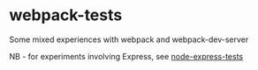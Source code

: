 # webpack-tests
Some mixed experiences with webpack and webpack-dev-server

NB - for experiments involving Express, see [node-express-tests](https://github.com/Muzietto/node-express-tests)
